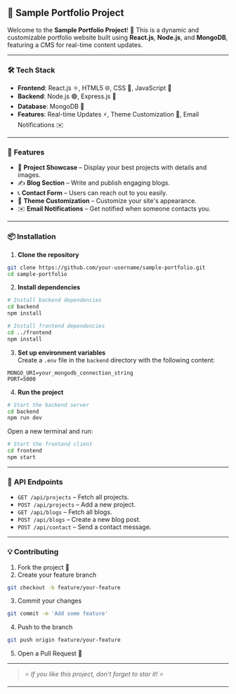 ## 🌟 Sample Portfolio Project  

Welcome to the **Sample Portfolio Project**! 🚀 This is a dynamic and customizable portfolio website built using **React.js**, **Node.js**, and **MongoDB**, featuring a CMS for real-time content updates.  

---

### 🛠️ **Tech Stack**  

- **Frontend**: React.js ⚛️, HTML5 🌐, CSS 🎨, JavaScript 📝  
- **Backend**: Node.js 🟢, Express.js 🚂  
- **Database**: MongoDB 🍃   
- **Features**: Real-time Updates ⚡, Theme Customization 🎨, Email Notifications ✉️  

---

### 🚀 **Features**  

- 🎯 **Project Showcase** – Display your best projects with details and images.  
- ✍️ **Blog Section** – Write and publish engaging blogs.  
- 📞 **Contact Form** – Users can reach out to you easily.  
- 🎨 **Theme Customization** – Customize your site's appearance.    
- ✉️ **Email Notifications** – Get notified when someone contacts you.  

---

### 📦 **Installation**  

1. **Clone the repository**  
```bash
git clone https://github.com/your-username/sample-portfolio.git
cd sample-portfolio
```  

2. **Install dependencies**  
```bash
# Install backend dependencies
cd backend
npm install

# Install frontend dependencies
cd ../frontend
npm install
```  

3. **Set up environment variables**  
Create a `.env` file in the `backend` directory with the following content:  
```env
MONGO_URI=your_mongodb_connection_string
PORT=5000
```  

4. **Run the project**  

```bash
# Start the backend server
cd backend
npm run dev
```  

Open a new terminal and run:  
```bash
# Start the frontend client
cd frontend
npm start
```  

---

### 📄 **API Endpoints**  
- `GET /api/projects` – Fetch all projects.  
- `POST /api/projects` – Add a new project.  
- `GET /api/blogs` – Fetch all blogs.  
- `POST /api/blogs` – Create a new blog post.  
- `POST /api/contact` – Send a contact message.  

---

### 💡 **Contributing**  
1. Fork the project 🍴  
2. Create your feature branch  
```bash
git checkout -b feature/your-feature
```  
3. Commit your changes  
```bash
git commit -m 'Add some feature'
```  
4. Push to the branch  
```bash
git push origin feature/your-feature
```  
5. Open a Pull Request 🚀   

---

> ⭐️ _If you like this project, don't forget to star it!_ ⭐️  

---

